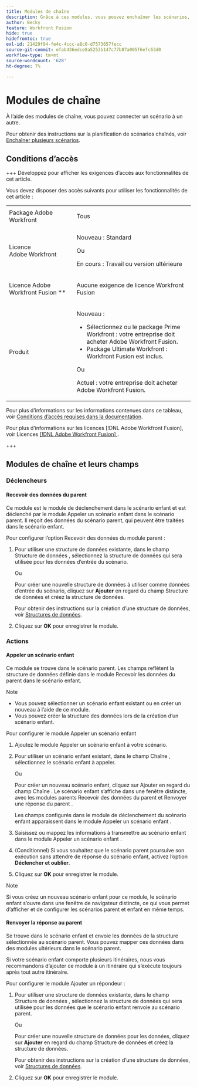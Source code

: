 ```yaml
---
title: Modules de chaîne
description: Grâce à ces modules, vous pouvez enchaîner les scénarios, en passant un appel à l’autre.
author: Becky
feature: Workfront Fusion
hide: true
hidefromtoc: true
exl-id: 21429f94-fe4c-4ccc-a8c0-d7573657fecc
source-git-commit: efab436edce8a5253b147c77b87a005f6efc63d0
workflow-type: tm+mt
source-wordcount: '628'
ht-degree: 7%

---
```


# Modules de chaîne

À l’aide des modules de chaîne, vous pouvez connecter un scénario à un autre.

<!--This article will be about the specific module configuration-->

Pour obtenir des instructions sur la planification de scénarios chaînés, voir [Enchaîner plusieurs scénarios](/help/workfront-fusion/create-scenarios/plan-a-scenario/chain-scenarios.md).


## Conditions d’accès

+++ Développez pour afficher les exigences d’accès aux fonctionnalités de cet article.

Vous devez disposer des accès suivants pour utiliser les fonctionnalités de cet article :

<table style="table-layout:auto">
 <col> 
 <col> 
 <tbody> 
  <tr> 
   <td role="rowheader">Package Adobe Workfront</td> 
   <td> <p>Tous</p> </td> 
  </tr> 
  <tr data-mc-conditions=""> 
   <td role="rowheader">Licence Adobe Workfront</td> 
   <td> <p>Nouveau : Standard</p><p>Ou</p><p>En cours : Travail ou version ultérieure</p> </td> 
  </tr> 
  <tr> 
   <td role="rowheader">Licence Adobe Workfront Fusion **</td> 
   <td>
   <p>Aucune exigence de licence Workfront Fusion</p>
   </td> 
  </tr> 
  <tr> 
   <td role="rowheader">Produit</td> 
   <td>
   <p>Nouveau :</p> <ul><li>Sélectionnez ou le package Prime Workfront : votre entreprise doit acheter Adobe Workfront Fusion.</li><li>Package Ultimate Workfront : Workfront Fusion est inclus.</li></ul>
   <p>Ou</p>
   <p>Actuel : votre entreprise doit acheter Adobe Workfront Fusion.</p>
   </td> 
  </tr>
 </tbody> 
</table>

Pour plus d’informations sur les informations contenues dans ce tableau, voir [Conditions d’accès requises dans la documentation](/help/workfront-fusion/references/licenses-and-roles/access-level-requirements-in-documentation.md).

Pour plus d’informations sur les licences [!DNL Adobe Workfront Fusion], voir Licences [[!DNL Adobe Workfront Fusion] ](/help/workfront-fusion/set-up-and-manage-workfront-fusion/licensing-operations-overview/license-automation-vs-integration.md).

+++

## Modules de chaîne et leurs champs

### Déclencheurs

#### Recevoir des données du parent

Ce module est le module de déclenchement dans le scénario enfant et est déclenché par le module Appeler un scénario enfant dans le scénario parent. Il reçoit des données du scénario parent, qui peuvent être traitées dans le scénario enfant.

Pour configurer l’option Recevoir des données du module parent :

1. Pour utiliser une structure de données existante, dans le champ Structure de données , sélectionnez la structure de données qui sera utilisée pour les données d’entrée du scénario.

   Ou

   Pour créer une nouvelle structure de données à utiliser comme données d’entrée du scénario, cliquez sur **Ajouter** en regard du champ Structure de données et créez la structure de données.

   Pour obtenir des instructions sur la création d’une structure de données, voir [Structures de données](/help/workfront-fusion/references/mapping-panel/data-types/data-structures.md).

1. Cliquez sur **OK** pour enregistrer le module.

### Actions

#### Appeler un scénario enfant

Ce module se trouve dans le scénario parent. Les champs reflètent la structure de données définie dans le module Recevoir les données du parent dans le scénario enfant.

>[!NOTE]
>
>* Vous pouvez sélectionner un scénario enfant existant ou en créer un nouveau à l’aide de ce module.
>* Vous pouvez créer la structure des données lors de la création d’un scénario enfant.

Pour configurer le module Appeler un scénario enfant

1. Ajoutez le module Appeler un scénario enfant à votre scénario.
1. Pour utiliser un scénario enfant existant, dans le champ Chaîne , sélectionnez le scénario enfant à appeler.

   Ou

   Pour créer un nouveau scénario enfant, cliquez sur Ajouter en regard du champ Chaîne . Le scénario enfant s’affiche dans une fenêtre distincte, avec les modules parents Recevoir des données du parent et Renvoyer une réponse du parent .

   Les champs configurés dans le module de déclenchement du scénario enfant apparaissent dans le module Appeler un scénario enfant .

1. Saisissez ou mappez les informations à transmettre au scénario enfant dans le module Appeler un scénario enfant .
1. (Conditionnel) Si vous souhaitez que le scénario parent poursuive son exécution sans attendre de réponse du scénario enfant, activez l’option **Déclencher et oublier**.
1. Cliquez sur **OK** pour enregistrer le module.

>[!NOTE]
>
>Si vous créez un nouveau scénario enfant pour ce module, le scénario enfant s’ouvre dans une fenêtre de navigateur distincte, ce qui vous permet d’afficher et de configurer les scénarios parent et enfant en même temps.

#### Renvoyer la réponse au parent

Se trouve dans le scénario enfant et envoie les données de la structure sélectionnée au scénario parent. Vous pouvez mapper ces données dans des modules ultérieurs dans le scénario parent.

Si votre scénario enfant comporte plusieurs itinéraires, nous vous recommandons d’ajouter ce module à un itinéraire qui s’exécute toujours après tout autre itinéraire.

Pour configurer le module Ajouter un répondeur :

1. Pour utiliser une structure de données existante, dans le champ Structure de données , sélectionnez la structure de données qui sera utilisée pour les données que le scénario enfant renvoie au scénario parent.

   Ou

   Pour créer une nouvelle structure de données pour les données, cliquez sur **Ajouter** en regard du champ Structure de données et créez la structure de données.

   Pour obtenir des instructions sur la création d’une structure de données, voir [Structures de données](/help/workfront-fusion/references/mapping-panel/data-types/data-structures.md).

1. Cliquez sur **OK** pour enregistrer le module.
